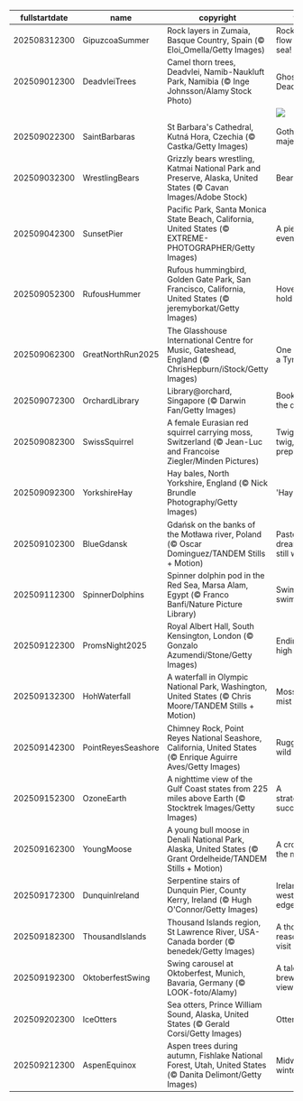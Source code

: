 |fullstartdate|name|copyright|title|image|
|--|--|--|--|--|
202508312300|GipuzcoaSummer|Rock layers in Zumaia, Basque Country, Spain (© Eloi_Omella/Getty Images)|Rocks that flow with the sea!|![](/en-GB/2025/09/202508312300GipuzcoaSummer.jpg)|
202509012300|DeadvleiTrees|Camel thorn trees, Deadvlei, Namib-Naukluft Park, Namibia (© Inge Johnsson/Alamy Stock Photo)|Ghosts of Deadvlei|![](/en-GB/2025/09/202509012300DeadvleiTrees.jpg)|
||||![](/en-GB/2025/09/.jpg)|
202509022300|SaintBarbaras|St Barbara's Cathedral, Kutná Hora, Czechia (© Castka/Getty Images)|Gothic majesty|![](/en-GB/2025/09/202509022300SaintBarbaras.jpg)|
202509032300|WrestlingBears|Grizzly bears wrestling, Katmai National Park and Preserve, Alaska, United States (© Cavan Images/Adobe Stock)|Bear with us|![](/en-GB/2025/09/202509032300WrestlingBears.jpg)|
202509042300|SunsetPier|Pacific Park, Santa Monica State Beach, California, United States (© EXTREME-PHOTOGRAPHER/Getty Images)|A pier-fect evening|![](/en-GB/2025/09/202509042300SunsetPier.jpg)|
202509052300|RufousHummer|Rufous hummingbird, Golden Gate Park, San Francisco, California, United States (© jeremyborkat/Getty Images)|Hover on hold|![](/en-GB/2025/09/202509052300RufousHummer.jpg)|
202509062300|GreatNorthRun2025|The Glasshouse International Centre for Music, Gateshead, England (© ChrisHepburn/iStock/Getty Images)|One step at a Tyne|![](/en-GB/2025/09/202509062300GreatNorthRun2025.jpg)|
202509072300|OrchardLibrary|Library@orchard, Singapore (© Darwin Fan/Getty Images)|Booked for the day|![](/en-GB/2025/09/202509072300OrchardLibrary.jpg)|
202509082300|SwissSquirrel|A female Eurasian red squirrel carrying moss, Switzerland (© Jean-Luc and Francoise Ziegler/Minden Pictures)|Twig by twig, she prepares|![](/en-GB/2025/09/202509082300SwissSquirrel.jpg)|
202509092300|YorkshireHay|Hay bales, North Yorkshire, England (© Nick Brundle Photography/Getty Images)|'Hay' there!|![](/en-GB/2025/09/202509092300YorkshireHay.jpg)|
202509102300|BlueGdansk|Gdańsk on the banks of the Motława river, Poland (© Oscar Dominguez/TANDEM Stills + Motion)|Pastel dreams and still waters|![](/en-GB/2025/09/202509102300BlueGdansk.jpg)|
202509112300|SpinnerDolphins|Spinner dolphin pod in the Red Sea, Marsa Alam, Egypt (© Franco Banfi/Nature Picture Library)|Swim wild, swim free|![](/en-GB/2025/09/202509112300SpinnerDolphins.jpg)|
202509122300|PromsNight2025|Royal Albert Hall, South Kensington, London (© Gonzalo Azumendi/Stone/Getty Images)|Ending on a high note|![](/en-GB/2025/09/202509122300PromsNight2025.jpg)|
202509132300|HohWaterfall|A waterfall in Olympic National Park, Washington, United States (© Chris Moore/TANDEM Stills + Motion)|Moss and mist|![](/en-GB/2025/09/202509132300HohWaterfall.jpg)|
202509142300|PointReyesSeashore|Chimney Rock, Point Reyes National Seashore, California, United States (© Enrique Aguirre Aves/Getty Images)|Rugged and wild|![](/en-GB/2025/09/202509142300PointReyesSeashore.jpg)|
202509152300|OzoneEarth|A nighttime view of the Gulf Coast states from 225 miles above Earth (© Stocktrek Images/Getty Images)|A stratospheric success|![](/en-GB/2025/09/202509152300OzoneEarth.jpg)|
202509162300|YoungMoose|A young bull moose in Denali National Park, Alaska, United States (© Grant Ordelheide/TANDEM Stills + Motion)|A crown in the making|![](/en-GB/2025/09/202509162300YoungMoose.jpg)|
202509172300|DunquinIreland|Serpentine stairs of Dunquin Pier, County Kerry, Ireland (© Hugh O'Connor/Getty Images)|Ireland's western edge|![](/en-GB/2025/09/202509172300DunquinIreland.jpg)|
202509182300|ThousandIslands|Thousand Islands region, St Lawrence River, USA-Canada border (© benedek/Getty Images)|A thousand reasons to visit|![](/en-GB/2025/09/202509182300ThousandIslands.jpg)|
202509192300|OktoberfestSwing|Swing carousel at Oktoberfest, Munich, Bavaria, Germany (© LOOK-foto/Alamy)|A tale of brews and views|![](/en-GB/2025/09/202509192300OktoberfestSwing.jpg)|
202509202300|IceOtters|Sea otters, Prince William Sound, Alaska, United States (© Gerald Corsi/Getty Images)|Otterly cool|![](/en-GB/2025/09/202509202300IceOtters.jpg)|
202509212300|AspenEquinox|Aspen trees during autumn, Fishlake National Forest, Utah, United States (© Danita Delimont/Getty Images)|Midway to winter|![](/en-GB/2025/09/202509212300AspenEquinox.jpg)|
